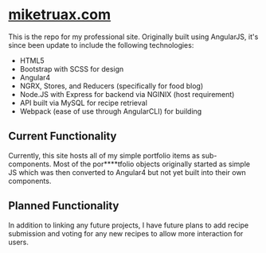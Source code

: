 # [miketruax.com](http://www.miketruax.com)

This is the repo for my professional site. Originally built using AngularJS,
 it's since been update to include the following technologies:
  * HTML5 
  * Bootstrap with SCSS for design
  * Angular4
  * NGRX, Stores, and Reducers (specifically for food blog)
  * Node.JS with Express for backend via NGINIX (host requirement)
  * API built via MySQL for recipe retrieval
  * Webpack (ease of use through AngularCLI) for building
 
 ## Current Functionality
 
 Currently, this site hosts all of my simple portfolio items as sub-components. 
 Most of the por****tfolio objects originally started as simple JS which was
 then converted to Angular4 but not yet built into their own components.
 
 ## Planned Functionality
 
 In addition to linking any future projects, I have future plans to add recipe 
 submission and voting for any new recipes to allow more interaction for users. 
  

